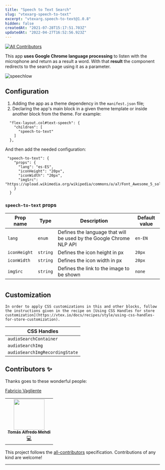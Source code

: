 ```yaml
---
title: "Speech to Text Search"
slug: "vtexarg-speech-to-text"
excerpt: "vtexarg.speech-to-text@1.0.8"
hidden: false
createdAt: "2021-07-28T15:17:51.703Z"
updatedAt: "2022-04-27T16:52:56.923Z"
---
```

<!-- DOCS-IGNORE:start -->
<!-- ALL-CONTRIBUTORS-BADGE:START - Do not remove or modify this section -->
[![All Contributors](https://img.shields.io/badge/all_contributors-0-orange.svg?style=flat-square)](#contributors-)
<!-- ALL-CONTRIBUTORS-BADGE:END -->
<!-- DOCS-IGNORE:end -->

This app **uses Google Chrome language processing** to listen with the microphone and return as a result a word. With that **result** the component redirects to the search page using it as a parameter.

![speechlow](https://user-images.githubusercontent.com/23383993/127346535-62a7546b-accd-468b-adfa-3495cabe64b9.gif)

## Configuration 

1. Adding the app as a theme dependency in the `manifest.json` file;
2. Declaring the app's main block in a given theme template or inside another block from the theme. For example:

````
  "flex-layout.col#text-speech": {
    "children": [
      "speech-to-text"
    ]
  },
````

And then add the needed configuration:

```
 "speech-to-text": {
    "props": {
      "lang": "es-ES",
      "iconHeight": "20px",
      "iconWidth": "20px",
      "imgSrc": "https://upload.wikimedia.org/wikipedia/commons/a/a7/Font_Awesome_5_solid_microphone.svg"
    }
  }
```

### `speech-to-text` props

| Prop name    | Type            | Description    | Default value                                                                                                                               |
| ------------ | --------------- | --------------------------------------------------------------------------------------------------------------------------------------------- | ---------- | 
| `lang`      | `enum`       | Defines the language that will be used by the Google Chrome NLP API         | `en-EN`        |
| `iconHeight`      | `string`       | Defines the icon height in px         | `20px`        |
| `iconWidth`      | `string`       | Defines the icon width in px         | `20px`        |
| `imgSrc`      | `string`       | Defines the link to the image to be shown         | `none`        |


#
## Customization
`In order to apply CSS customizations in this and other blocks, follow the instructions given in the recipe on [Using CSS Handles for store customization](https://vtex.io/docs/recipes/style/using-css-handles-for-store-customization).`

| CSS Handles |
| ----------- | 
| `audioSearchContainer` | 
| `audioSearchImg` | 
| `audioSearchImgRecordingState` | 


<!-- DOCS-IGNORE:start -->

## Contributors ✨

Thanks goes to these wonderful people:

<!-- ALL-CONTRIBUTORS-LIST:START - Do not remove or modify this section -->
<!-- prettier-ignore-start -->
<!-- markdownlint-disable -->
[Fabricio Vagliente](https://github.com/Favri)
<table>
  <tr>
    <td align="center"><a href="https://github.com/tomymehdi"><img src="https://avatars.githubusercontent.com/u/774112?v=4" width="100px;" alt=""/><br /><sub><b>Tomás Alfredo Mehdi</b></sub></a><br /><a href="https://github.com/vtex-apps/speech-to-text/commits?author=tomymehdi" title="Code">💻</a></td>
  </tr>
</table>


<!-- markdownlint-enable -->
<!-- prettier-ignore-end -->
<!-- ALL-CONTRIBUTORS-LIST:END -->

This project follows the [all-contributors](https://github.com/all-contributors/all-contributors) specification. Contributions of any kind are welcome!

<!-- DOCS-IGNORE:end -->

----